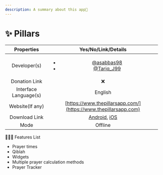 ```yaml
---
description: A summary about this app💐
---
```


# ✨ Pillars

|       Properties      |                                                                                                                                                                      Yes/No/Link/Details                                                                                                                                                                     |
| :-------------------: | :----------------------------------------------------------------------------------------------------------------------------------------------------------------------------------------------------------------------------------------------------------------------------------------------------------------------------------------------------------: |
|      Developer(s)     |                                                                                                        <p></p><ul><li><a href="https://twitter.com/asabbas98">@asabbas98</a></li><li><a href="https://twitter.com/Tariq_J99">@Tariq_J99</a></li></ul>                                                                                                        |
|     Donation Link     |                                                                                                                                                                               ❌                                                                                                                                                                              |
| Interface Language(s) |                                                                                                                                                                            English                                                                                                                                                                           |
|    Website(If any)    |                                                                                                                                                [https://www.thepillarsapp.com/](https://www.thepillarsapp.com)                                                                                                                                               |
|     Download Link     | [Android](https://play.google.com/store/apps/details?id=com.pillars.pillars\&hl=en\_GB\&gl=US&\_branch\_match\_id=1000803189197684726&\_branch\_referrer=H4sIAAAAAAAAA8soKSkottLXL8jMyUksKtZLLCjQy8nMy9YvT00qzixJBQBDX7TEIAAAAA%3D%3D), [iOS](https://apps.apple.com/gb/app/pillars-prayer-times-qibla/id1559086853?\_branch\_match\_id=1000803189197684726) |
|          Mode         |                                                                                                                                                                            Offline                                                                                                                                                                           |

💁🏽‍♂️ Features List

* Prayer times
* Qiblah
* Widgets
* Multiple prayer calculation methods
* Prayer Tracker
